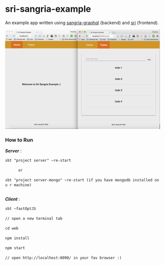 # sri-sangria-example

An example app written using [sangria-graphql](http://sangria-graphql.org/) (backend) and [sri](https://github.com/chandu0101/sri) (frontend).


![demo](sri-sangria.png)

### How to Run

***Server*** : 

```
sbt "project server" ~re-start

      or

sbt "project server-mongo" ~re-start (if you have mongodb installed on u r machine)
     
```     
      
***Client*** : 
      
```
sbt ~fastOptJS

// open a new terminal tab

cd web

npm install

npm start

// open http://localhost:8090/ in your fav browser :) 

```
      
